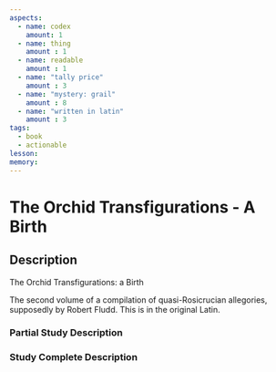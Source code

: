 ```yaml
---
aspects: 
  - name: codex
    amount: 1
  - name: thing
    amount : 1
  - name: readable
    amount : 1
  - name: "tally price"
    amount : 3
  - name: "mystery: grail"
    amount : 8
  - name: "written in latin"
    amount : 3
tags:
  - book
  - actionable
lesson: 
memory: 
---
```


# The Orchid Transfigurations - A Birth

## Description
The Orchid Transfigurations: a Birth

The second volume of a compilation of quasi-Rosicrucian allegories, supposedly by Robert Fludd. This is in the original Latin.
### Partial Study Description

### Study Complete Description
